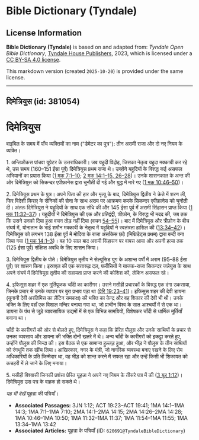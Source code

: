 # Bible Dictionary (Tyndale)

## License Information

**Bible Dictionary (Tyndale)** is based on and adapted from: _Tyndale Open Bible Dictionary_, [Tyndale House Publishers](https://tyndaleopenresources.com/), 2023, which is licensed under a [CC BY-SA 4.0 license](https://creativecommons.org/licenses/by-sa/4.0/legalcode.en).

This markdown version (created `2025-10-20`) is provided under the same license.



--------------------------------

## दिमेत्रियुस (id: 381054)

दिमेत्रियुस
===========

बाइबिल के समय में पाँच व्यक्तियों का नाम ("डेमेटर का पुत्र"): तीन अरामी राजा और दो नए नियम के व्यक्ति।

1\. अन्तिऑकस पांचवा यूपेटर के उत्तराधिकारी। जब यहूदी विद्रोह, जिसका नेतृत्व यहूदा मक्काबी कर रहे थे, उस समय (160–151 ईसा पूर्व) दिमेत्रियुस प्रथम राजा थे। उन्होंने यहूदियों के विरुद्ध कई असफल अभियानों का प्रयास किया ([1 मक 7:1–10](https://ref.ly/1Macc7:1-1Macc7:10); [2 मक 14:1–15, 26–28](https://ref.ly/2Macc14:1-2Macc14:15,2Macc14:26-2Macc14:28))। उनके शासनकाल के अन्त की ओर दिमेत्रियुस को सिकन्दर एपीफ़ानेस द्वारा चुनौती दी गई और युद्ध में मारे गए ([1 मक 10:46–50](https://ref.ly/1Macc10:46-1Macc10:50))।

2\. दिमेत्रियुस प्रथम के पुत्र। अपने पिता की हार और मृत्यु के बाद, दिमेत्रियुस द्वितीय ने क्रेते में शरण ली, फिर विदेशी किराए के सैनिकों की सेना के साथ अराम पर आक्रमण करके सिकन्दर एपीफ़ानेस को चुनौती दी। अंततः दिमेत्रियुस ने यहूदियों के साथ एक संधि की और 145 ईसा पूर्व में अरामी सिंहासन प्राप्त किया ([1 मक 11:32–37](https://ref.ly/1Macc11:32-1Macc11:37))। यहूदीयों ने दिमेत्रियुस की एक और प्रतिद्वंद्वी, त्रीफ़ोन, के विरुद्ध भी मदद की, जब तक कि उसने उनको दिया हुआ वचन तोड़ नहीं दिया (वचन [54–55](https://ref.ly/1Macc11:54-1Macc11:55))। बाद में दिमेत्रियुस और त्रीफ़ोन के बीच संघर्ष में, योनातान के भाई शमौन मक्काबी के नेतृत्व में यहूदियों ने स्वतंत्रता हासिल की ([13:34–42](https://ref.ly/1Macc13:34-1Macc13:42))। दिमेत्रियुस को लगभग 138 ईसा पूर्व में मोदिया के राजा अर्साकेस छठे (मिथ्रिडेट्स प्रथम) द्वारा बन्दी बना लिया गया ([1 मक 14:1–3](https://ref.ly/1Macc14:1-1Macc14:3))। वह 10 साल बाद अरामी सिंहासन पर वापस आया और अपनी हत्या तक (125 ईसा पूर्व) संक्षिप्त अवधि के लिए शासन किया।

3\. दिमेत्रियुस द्वितीय के पोते। दिमेत्रियुस तृतीय ने सेल्यूसिड युग के अशान्त वर्षों में अराम (95–88 ईसा पूर्व) पर शासन किया। इस्राएल की एक सत्तारूढ़ दल, फरीसियों ने याजक\-राजा सिकन्दर जन्नेयुस के साथ अपने संघर्ष में दिमेत्रियुस तृतीय की सहायता प्राप्त करने की कोशिश की, लेकिन असफल रहे।

4\. इफिसुस शहर में एक मूर्तिपूजक चाँदी का कारीगर। उसने मसीही प्रचारकों के विरुद्ध एक दंगा उकसाया, जिनके प्रचार से उनके व्यापार पर बुरा प्रभाव पड़ा था ([प्रेरि 19:23–41](https://ref.ly/Acts19:23-Acts19:41))। इफिसुस शहर की देवी डायना (यूनानी देवी अरतिमिस का लैटिन समकक्ष) की भक्ति का केन्द्र और वह शिकार की देवी भी थी। उनके भक्ति के लिए वहाँ एक विशाल मन्दिर बनाया गया था, जो प्राचीन विश्व के सात आश्चर्यों में से एक था। डायना के पंथ से जुड़े व्यावसायिक उद्यमों में से एक विभिन्न सामग्रियों, विशेषकर चाँदी से धार्मिक मूर्तियाँ बनाना था।

चाँदी के कारीगरों की ओर से बोलते हुए, दिमेत्रियुस ने कहा कि प्रेरित पौलुस और उनके साथियों के प्रचार से उनका व्यवसाय और डायना की भक्ति दोनों खतरे में थे। अन्य चाँदी के कारीगरों को इकट्ठा करते हुए, उन्होंने पौलुस की निन्दा की। इस बैठक से एक सामान्य हुल्लड़ हुआ, और भीड़ ने पौलुस के तीन साथियों को रंगभूमि तक खींच लिया। आखिरकार, नगर के मंत्री, जो नागरिक व्यवस्था बनाए रखने के लिए रोम अधिकारियों के प्रति जिम्मेदार था, वह भीड़ को शान्त करने में सफल रहा और उन्हें किसी भी शिकायत को कचहरी में ले जाने के लिए मनाया।

5\. मसीही विश्वासी जिनकी प्रशंसा प्रेरित यूहन्ना ने अपने नए नियम के तीसरे पत्र में की ([3 यूह 1:12](https://ref.ly/3John1:12))। दिमेत्रियुस उस पत्र के वाहक हो सकते थे।

*यह भी देखें* यूहन्ना की पत्रियाँ।

* **Associated Passages:** 3JN 1:12; ACT 19:23–ACT 19:41; 1MA 14:1–1MA 14:3; 1MA 7:1–1MA 7:10; 2MA 14:1–2MA 14:15; 2MA 14:26–2MA 14:28; 1MA 10:46–1MA 10:50; 1MA 11:32–1MA 11:37; 1MA 11:54–1MA 11:55; 1MA 13:34–1MA 13:42
* **Associated Articles:** यूहन्ना के पत्रियाँ (ID: `620691@TyndaleBibleDictionary`)

